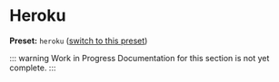 # Heroku

**Preset:** `heroku` ([switch to this preset](/deploy/#changing-the-deployment-preset))

::: warning Work in Progress
Documentation for this section is not yet complete.
:::
